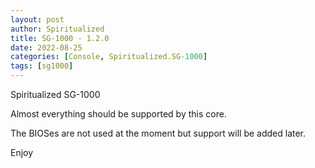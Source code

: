 ```yaml
---
layout: post
author: Spiritualized
title: SG-1000 - 1.2.0
date: 2022-08-25
categories: [Console, Spiritualized.SG-1000]
tags: [sg1000]
---
```

Spiritualized SG-1000

Almost everything should be supported by this core.  

The BIOSes are not used at the moment but support will be added later.

Enjoy
